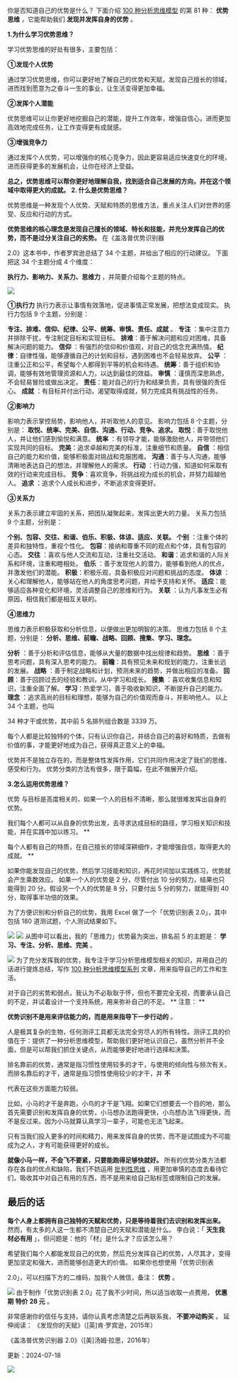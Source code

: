 你是否知道自己的优势是什么？  下面介绍 [100 种分析思维模型](https://mp.weixin.qq.com/mp/appmsgalbum?__biz=MzA4ODE2OTIxMw==&action=getalbum&album_id=1701638273011351554#wechat_redirect) 的第 81 种： **优势思维** ，它能帮助我们 **发现并发挥自身的优势** 。

**1.为什么学习优势思维？**

学习优势思维的好处有很多，主要包括： 

**①发现个人优势**

通过学习优势思维，你可以更好地了解自己的优势和天赋，发现自己擅长的领域，进而找到愿意为之奋斗一生的事业，让生活变得更加幸福。 

**②发挥个人潜能**

优势思维可以让你更好地挖掘自己的潜能，提升工作效率，增强自信心，进而更加高效地完成任务，让工作变得更有成就感。 

**③增强竞争力**

通过发挥个人优势，可以增强你的核心竞争力，因此更容易适应快速变化的环境，进而获得更多的发展机会，让你在经济上受益。

**总之，优势思维可以帮你更好地理解自我，找到适合自己发展的方向，并在这个领域中取得更大的成就。** **2. 什么是优势思维？**

优势思维是一种发现个人优势、天赋和特质的思维方法，重点关注人们对世界的感受、反应和行动的方式。

**优势思维的核心理念是发现自己擅长的领域、特长和技能，并充分发挥自己的优势，而不是过分关注自己的劣势。** 在《盖洛普优势识别器

2.0》这本书中，作者罗宾逊总结了 34 个主题，并给出了相应的行动建议。  下面把这 34 个主题分成 4 个维度：

**执行力、影响力、关系力、思维力** ，并简要介绍每个主题的特点。

![](https://mmbiz.qpic.cn/mmbiz_png/giaycic3UNwo15zVVa0wX0IGxqStAMALJVQUE90oH2qQ2DG34PeCEdB4MT6zkra3OxY6pG1l5FPj2rzXG1JxZy4g/640?wx_fmt=png&from=appmsg) 

**①执行力** 执行力表示让事情有效落地，促进事情正常发展，把想法变成现实。  执行力包括 9 个主题，分别是：

**专注、排难、信仰、纪律、公平、统筹、审慎、责任、成就** 。  **专注** ：集中注意力并排除干扰，专注制定目标和实现目标。  **排难**：善于解决问题和应对困难，具备解决问题的能力。  **信仰** ：有强烈的信仰和价值观，对自己的信念充满热情。  **纪律**：自律性强，能够遵循自己的计划和目标，遇到困难也不会轻易放弃。  **公平** ：注重公正和公平，希望每个人都得到平等的机会和待遇。  **统筹**：善于组织和协调，能够有效地管理资源和人力，以达到最佳的效益。  **审慎** ：谨慎而深思熟虑，不会轻易冒险或做出决定。  **责任**：能对自己的行为和结果负责，具有很强的责任心。  **成就** ：有目标并付出行动，渴望取得成就，努力完成具有挑战性的任务。 

**②影响力**

影响力表示掌控局势，影响他人，并听取他人的意见。  影响力包括 8 个主题，分别是： **取悦、统率、完美、自信、沟通、行动、竞争、追求。** **取悦**：善于取悦他人，并让他们感到愉悦和满意。  **统率** ：有领导才能，能够激励他人，并带领他们实现共同的目标。  **完美**：追求卓越和完美的标准，注重细节和质量。  **自信** ：相信自己的能力和价值，能够积极面对挑战和克服困难。  **沟通**：善于与人沟通，能够清晰地表达自己的想法，并理解他人的需求。  **行动** ：行动力强，知道如何采取有效的行动来完成目标。  **竞争**：喜欢竞争，将挑战视为成长的机会，并努力超越他人。  **追求** ：追求个人成长和进步，不断追求变得更好。 

**③关系力**

关系力表示建立牢固的关系，把团队凝聚起来，发挥出更大的力量。  关系力包括 9 个主题，分别是：

**个别、包容、交往、和谐、伯乐、积极、体谅、适应、关联。** **个别** ：注重个体的差异和独特性，重视个性化。  **包容**：接纳和尊重不同的观点和个体，具有包容的心态。  **交往** ：喜欢与他人交流和互动，注重社交活动。  **和谐**：追求和谐的人际关系和环境，注重和睦相处。  **伯乐** ：善于发现他人的潜力，能够看到他人的优点，并激发他们的潜能。  **积极**：积极乐观，具备积极应对问题和挑战的态度。  **体谅** ：关心和理解他人，能够站在他人的角度思考问题，并给予支持和关怀。  **适应**：能够适应各种变化和环境，灵活调整自己的思维和行为。  **关联** ：认为凡事发生必有原因，相信我们都是相互关联的。 

**④思维力**

思维力表示积极获取和分析信息，以便做出更加明智的决策。  思维力包括 8 个主题，分别是： **分析、思维、前瞻、战略、回顾、搜集、学习、理念。**

**分析** ：善于分析和评估信息，能够从大量的数据中找出规律和趋势。  **思维** ：善于思考问题，具有深入思考的能力。  **前瞻**：具有预见未来和规划的能力，注重长远的发展。  **战略** ：善于制定战略和计划，预测未来的趋势，并做出相应的准备。  **回顾**：善于回顾过去的经验和教训，从中学习和成长。  **搜集** ：喜欢收集信息和知识，注重全面了解。  **学习**：热爱学习，善于吸收新知识，不断提升自己的能力。  **理念** ：追求高尚的目标和理想，能够为自己的价值观而奋斗，并影响他人。  以上 34 个主题，也叫

34 种才干或优势，其中前 5 名排列组合数是 3339 万。

每个人都是比较独特的个体，只有认识你自己，并结合自己的喜好和特质，去做有价值的事，才能更好地成为自己，获得真正意义上的幸福。

优势并不是独立存在的，而是整体性发挥作用，它们共同作用决定了我们的思维、感受和行为。  优势分类的方法有很多，限于篇幅，在此不做展开介绍。

**3.怎么运用优势思维？**

 优势  与目标是高度相关的，如果一个人的目标不清晰，那么就很难发挥出自身的优势。

我们每个人都可以从自身的优势出发，去寻求达成目标的路径，学习相关知识和技能，并在实践中加以练习。  **

每个人都有自己的特质，在自己擅长的领域深耕细作，才能增强自信，取得更大的成就。  **

如果你能发现自己的优势，然后学习技能和知识，再花时间加以实践练习，优势就会产生乘数效应。  如果一个人的优势是 2 分，尽管付出 10 分的努力，结果也只能得到 20 分。假设另一个人的优势是 8 分，只要付出 5 分的努力，就能得到 40 分，取得事半功倍的效果。

为了方便识别和分析自己的优势，我用 Excel 做了一个「优势识别表 2.0」，其中包括 180 道测试题，个人测试结果如下。

![](https://mmbiz.qpic.cn/mmbiz_png/giaycic3UNwo15zVVa0wX0IGxqStAMALJVmxof9341ZUK9JUB5QPgr9wVAboXl8vJTJxcoCawkfht9mdySnNqSFw/640?wx_fmt=png&from=appmsg) ![](https://mmbiz.qpic.cn/mmbiz_png/giaycic3UNwo15zVVa0wX0IGxqStAMALJVkwrC7ua7hAMxZRGP7fjKpYsCOnBm2wR7b7HkoPBciczCibYg6f6AKc2g/640?wx_fmt=png&from=appmsg) 从图中可以看出，我的「思维力」优势最为突出，排名前 5 的主题是： **学习、专注、分析、思维、完美** 。

![](https://mmbiz.qpic.cn/mmbiz_png/giaycic3UNwo15zVVa0wX0IGxqStAMALJVC30q2rvfrWsnic8bI3k5OvKQqvggLtrWOhlpPOX4Gn7LtibyEazwdz6A/640?wx_fmt=png&from=appmsg) 为了充分发挥我的优势，我专注于学习分析思维模型相关的知识，并用自己的话进行提炼总结，写作 [100 种分析思维模型系列](https://mp.weixin.qq.com/mp/appmsgalbum?__biz=MzA4ODE2OTIxMw==&action=getalbum&album_id=1701638273011351554#wechat_redirect) 文章，用来指导自己的工作和生活。

对于自己的劣势和弱点，我认为不必耿耿于怀，但也不要完全无视，而要承认自己的不足，并试着设计一个支持系统，用来弥补自己的不足。  ** 注意：  **

**优势识别不是用来评估能力的，而是用来指导下一步行动的** 。

人是极其复杂的生物，任何测评工具都无法完全穷尽人的所有特性。测评工具的价值在于：提供了一种分析思维模型，帮助我们更好地认识自己，虽然分析并不全面，但是可以帮我们抓住关键点，从而能够更好地进行选择和决策。

排名靠前的优势，通常是指习惯性使用较多的才干，与使用的倾向性与频次有关。  而排名靠后的才干，通常是指习惯性使用较少的才干，并 **不**

代表在这些方面能力较弱。

比如，小马的才干是奔跑，小鸟的才干是飞翔。如果它们想要去一个目的地，那么首先需要识别和发挥自身的优势，小马想办法跑得更快，小鸟想办法飞得更快，而不是反过来。因为小马就算认真学习一辈子，可能也无法飞起来。

只有当我们投入更多的时间和精力，用来发挥自身的优势，而不是试图成为不可能成为之人，才有可能获得更好的成长。

**就像小马一样，不会飞不要紧，只要能跑得足够快就好。** 所有的优势分类方法都存在各自的优点和缺陷，我们不妨运用 [批判性思维](http://mp.weixin.qq.com/s?__biz=MzA4ODE2OTIxMw==&mid=2653481563&idx=1&sn=0b5fbbf66ec45cae08d2e4229119a2e7&chksm=8bf205c9bc858cdfe45cc0500b0a1952721cf2a966fb49aa6a0673e5ab83c446dfe3c1d25aa7&scene=21#wechat_redirect) ，用更加审慎的态度去看待它们，吸收其中对自己有用的东西，而不是用来给自己贴标签或限制自己的发展。  

## **最后的话**

**每个人身上都拥有自己独特的天赋和优势，只是等待着我们去识别和发挥出来。** 然而，有太多的人这一生都不清楚自己的天赋和潜能是什么。  李白说：「 **天生我材必有用** 」，但问题是：他的「材」是什么才？应该怎么用？

希望我们每个人都能发现自己的优势，然后充分发挥自己的优势，人尽其才，变得更加坚定和强大，进而能够创造更大的价值。  如果你也想使用「优势识别表

2.0」，可以扫描下方的二维码，加我个人微信，备注： **优势** 。

![](https://mmbiz.qpic.cn/mmbiz_png/giaycic3UNwo15zVVa0wX0IGxqStAMALJVpybeDDuMEGYWHcAIYnLOicEw91tEIJiblia4yK88kao9uSx6OBYe3foFA/640?wx_fmt=png&from=appmsg) 由于制作「优势识别表 2.0」花了我不少时间，所以适当收取一点费用， **优惠期** **特价** **28 元** 。

非常感谢你的信任与支持，请你认真考虑清楚之后再联系我， **不要冲动购买** 。  延伸阅读：  《发现你的天赋》（[英]肯·罗宾逊，2015年）

《盖洛普优势识别器 2.0》（[美]汤姆·拉思，2016年）

更新：2024-07-18

![](https://visitor-badge.laobi.icu/badge?page_id=sjhfx.linji&left_text=PageViews&right_color=%2300589F)